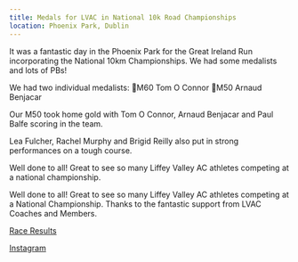 ```yaml
---
title: Medals for LVAC in National 10k Road Championships
location: Phoenix Park, Dublin
---
```


It was a fantastic day in the Phoenix Park for the Great Ireland Run incorporating the National 10km Championships. We had some medalists and lots of PBs! 

We had two individual medalists:
🥇M60 Tom O Connor
🥈M50 Arnaud Benjacar

Our M50 took home gold with Tom O Connor, Arnaud Benjacar and Paul Balfe scoring in the team. 

Lea Fulcher, Rachel Murphy and Brigid Reilly also put in strong performances on a tough course.

Well done to all! Great to see so many Liffey Valley AC athletes competing at a national championship.


Well done to all! Great to see so many Liffey Valley AC athletes competing at a National Championship. Thanks to the fantastic support from LVAC Coaches and Members.

<a href="/races/2022-04-13-National-10k-Road/" target="_blank" rel="noopener noreferrer">Race Results</a>

<a href="https://www.instagram.com/p/CcIx0XQMtyB/" target="_blank" rel="noopener noreferrer">Instagram</a>